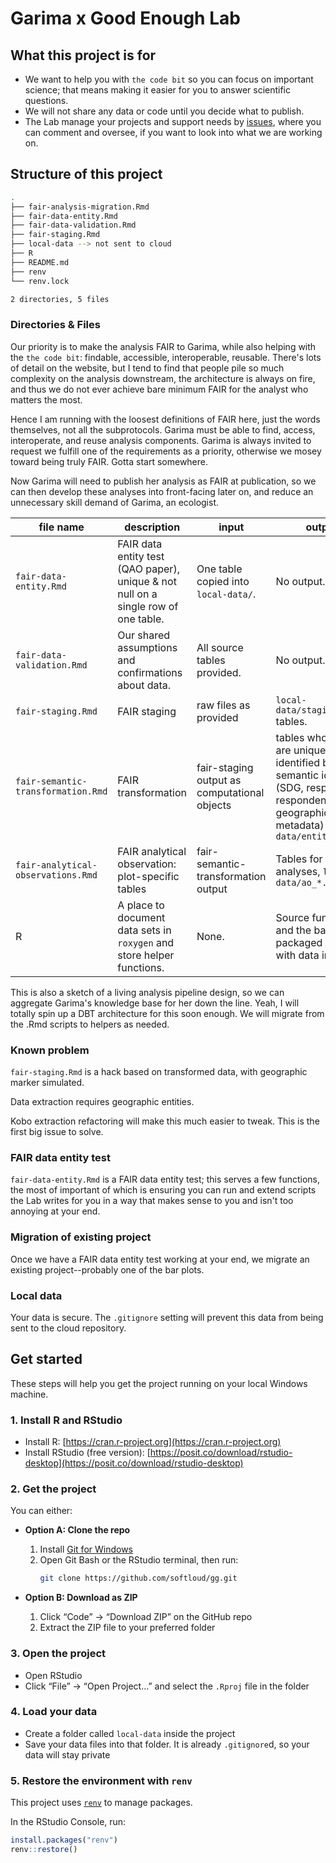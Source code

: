 # Garima x Good Enough Lab

## What this project is for

- We want to help you with `the code bit` so you can focus on important science; that means making it easier for you to answer scientific questions. 
- We will not share any data or code until you decide what to publish. 
- The Lab manage your projects and support needs by [issues](https://github.com/softloud/gg/issues), where you can comment and oversee, if you want to look into what we are working on.   

## Structure of this project

```sh
.
├── fair-analysis-migration.Rmd
├── fair-data-entity.Rmd
├── fair-data-validation.Rmd
├── fair-staging.Rmd
├── local-data --> not sent to cloud 
├── R
├── README.md
├── renv
└── renv.lock

2 directories, 5 files
```

### Directories & Files

Our priority is to make the analysis FAIR to Garima, while also helping with the `the code bit`: findable, accessible, interoperable, reusable. There's lots of detail on the website, but I tend to find that people pile so much complexity on the analysis downstream, the architecture is always on fire, and thus we do not ever achieve bare minimum FAIR for the analyst who matters the most. 

Hence I am running with the loosest definitions of FAIR here, just the words themselves, not all the subprotocols. Garima must be able to find, access, interoperate, and reuse analysis components. Garima is always invited to request we fulfill one of the requirements as a priority, otherwise we mosey toward  being truly FAIR. Gotta start somewhere.  

Now Garima will need to publish her analysis as FAIR at publication, so we can then develop these analyses into front-facing later on, and reduce an unnecessary skill demand of Garima, an ecologist. 

file name | description | input | output | observer
--- | --- | --- | --- | ---
`fair-data-entity.Rmd` | FAIR data entity test (QAO paper), unique & not null on a single row of one table. | One table copied into `local-data/`. | No output. | Garima  
`fair-data-validation.Rmd` | Our shared assumptions and confirmations about data. | All source tables provided. | No output. | Garima
`fair-staging.Rmd` | FAIR staging | raw files as provided | `local-data/staging_*.csv` tables. | Garima 
`fair-semantic-transformation.Rmd` | FAIR transformation | fair-staging output as computational objects | tables whose rows are uniquely identified by semantic identities (SDG, responses, respondents, geographic metadata) `local-data/entity_*.csv` | Garima 
`fair-analytical-observations.Rmd` | FAIR analytical observation: plot-specific tables | fair-semantic-transformation output | Tables for specific analyses, `local-data/ao_*.csv`| Garima 
R | A place to document data sets in `roxygen` and store helper functions. | None. | Source functions, and the basis of a packaged analysis with data in R. |  Lab

This is also a sketch of a living analysis pipeline design, so we can aggregate Garima's knowledge base for her down the line. Yeah, I will totally spin up a DBT architecture for this soon enough. We will migrate from the .Rmd scripts to helpers as needed. 

### Known problem

`fair-staging.Rmd` is a hack based on transformed data, with geographic marker simulated. 

Data extraction requires geographic entities. 

Kobo extraction refactoring will make this much easier to tweak. This is the first big issue to solve. 

### FAIR data entity test

`fair-data-entity.Rmd` is a FAIR data entity test; this serves a few functions, the most of important of which is ensuring you can run and extend scripts the Lab writes for you in a way that makes sense to you and isn't too annoying at your end. 

### Migration of existing project

Once we have a FAIR data entity test working at your end, we migrate an existing project--probably one of the bar plots. 

### Local data 

Your data is secure. The `.gitignore` setting will prevent this data from being sent to the cloud repository. 

## Get started

These steps will help you get the project running on your local Windows machine.

### 1. Install R and RStudio

- Install R: [https://cran.r-project.org](https://cran.r-project.org)
- Install RStudio (free version): [https://posit.co/download/rstudio-desktop](https://posit.co/download/rstudio-desktop)

### 2. Get the project

You can either:

- **Option A: Clone the repo**
  1. Install [Git for Windows](https://git-scm.com/)
  2. Open Git Bash or the RStudio terminal, then run:
     ```bash
     git clone https://github.com/softloud/gg.git
     ```

- **Option B: Download as ZIP**
  1. Click “Code” → “Download ZIP” on the GitHub repo
  2. Extract the ZIP file to your preferred folder

### 3. Open the project

- Open RStudio
- Click “File” → “Open Project…” and select the `.Rproj` file in the folder

### 4. Load your data

- Create a folder called `local-data` inside the project
- Save your data files into that folder. It is already `.gitignore`d, so your data will stay private

### 5. Restore the environment with `renv`

This project uses [`renv`](https://rstudio.github.io/renv/) to manage packages.

In the RStudio Console, run:

```r
install.packages("renv")
renv::restore()
```